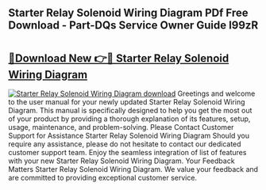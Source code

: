 ## Starter Relay Solenoid Wiring Diagram PDf Free Download - Part-DQs Service Owner Guide I99zR

# <h2><a href="http://dfttmh.blite.top/?on=Starter+Relay+Solenoid+Wiring+Diagram">🔗Download New 👉🔴 Starter Relay Solenoid Wiring Diagram</a></h2>

[![Starter Relay Solenoid Wiring Diagram download](https://i.imgur.com/lujVjoI.png)](http://dfttmh.blite.top/?on=Starter+Relay+Solenoid+Wiring+Diagram)
Greetings and welcome to the user manual for your newly updated Starter Relay Solenoid Wiring Diagram. This manual is specifically designed to help you get the most out of your product by providing a thorough explanation of its features, setup, usage, maintenance, and problem-solving. Please Contact Customer Support for Assistance Starter Relay Solenoid Wiring Diagram Should you require any assistance, please do not hesitate to contact our dedicated customer support team. Enjoy the seamless integration of list of features with your new Starter Relay Solenoid Wiring Diagram. Your Feedback Matters Starter Relay Solenoid Wiring Diagram. We value your feedback and are committed to providing exceptional customer service.
